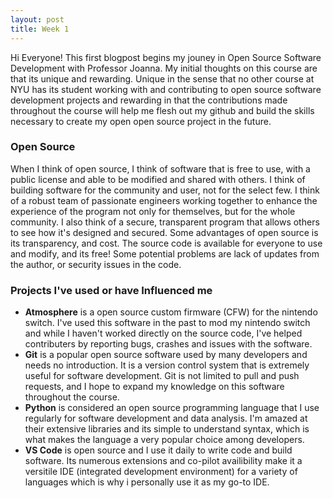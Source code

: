```yaml
---
layout: post
title: Week 1
---
```

Hi Everyone! This first blogpost begins my jouney in Open Source Software Development with Professor Joanna. My initial thoughts on this course are that its unique and rewarding. Unique in the sense that no other course at NYU has its student working with and contributing to open source software development projects and rewarding in that the contributions made throughout the course will help me flesh out my github and build the skills necessary to create my open open source project in the future. 
### Open Source
When I think of open source, I think of software that is free to use, with a public license and able to be modified and shared with others. I think of building software for the community and user, not for the select few. I think of a robust team of passionate engineers working together to enhance the experience of the program not only for themselves, but for the whole community. I also think of a secure, transparent program that allows others to see how it's designed and secured.
Some advantages of open source is its transparency, and cost. The source code is available for everyone to use and modify, and its free! Some potential problems are lack of updates from the author, or security issues in the code.
### Projects I've used or have Influenced me
* **Atmosphere** is a open source custom firmware (CFW) for the nintendo switch. I've used this software in the past to mod my nintendo switch and while I haven't worked directly on the source code, I've helped contributers by reporting bugs, crashes and issues with the software. 
* **Git** is a popular open source software used by many developers and needs no introduction. It is a version control system that is extremely useful for software development. Git is not limited to pull and push requests, and I hope to expand my knowledge on this software throughout the course.
* **Python** is considered an open source programming language that I use regularly for software development and data analysis. I'm amazed at their extensive libraries and its simple to understand syntax, which is what makes the language a very popular choice among developers.
* **VS Code** is open source and I use it daily to write code and build software. Its numerous extensions and co-pilot availibility make it a versitile IDE (integrated development environment) for a variety of languages which is why i personally use it as my go-to IDE.